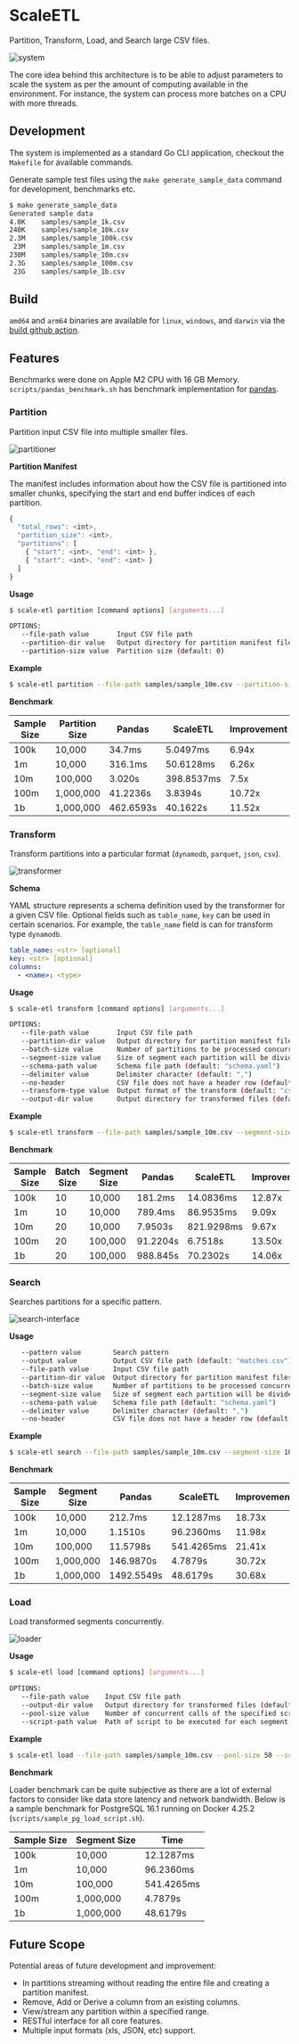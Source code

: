# ScaleETL

Partition, Transform, Load, and Search large CSV files.

![system](docs/diagrams/system.png)

The core idea behind this architecture is to be able to adjust parameters to scale the system as per the amount of computing available in the environment. For instance, the system can process more batches on a CPU with more threads.

## Development

The system is implemented as a standard Go CLI application, checkout the `Makefile` for available commands.

Generate sample test files using the `make generate_sample_data` command for development, benchmarks etc.

```sh
$ make generate_sample_data
Generated sample data
4.0K    samples/sample_1k.csv
240K    samples/sample_10k.csv
2.3M    samples/sample_100k.csv
 23M    samples/sample_1m.csv
230M    samples/sample_10m.csv
2.3G    samples/sample_100m.csv
 23G    samples/sample_1b.csv
```

## Build

`amd64` and `arm64` binaries are available for `linux`, `windows`, and `darwin` via the [build github action](https://github.com/karanpratapsingh/scale-etl/actions/workflows/build.yml).

## Features

Benchmarks were done on Apple M2 CPU with 16 GB Memory. `scripts/pandas_benchmark.sh` has benchmark implementation for [pandas](https://pandas.pydata.org).

### Partition

Partition input CSV file into multiple smaller files.

![partitioner](docs/diagrams/partitioner.png)

**Partition Manifest**

The manifest includes information about how the CSV file is partitioned into smaller chunks, specifying the start and end buffer indices of each partition.

```js
{
  "total_rows": <int>,
  "partition_size": <int>,
  "partitions": [
    { "start": <int>, "end": <int> },
    { "start": <int>, "end": <int> }
  ]
}
```

**Usage**

```sh
$ scale-etl partition [command options] [arguments...]

OPTIONS:
   --file-path value       Input CSV file path
   --partition-dir value   Output directory for partition manifest files (default: "partitions")
   --partition-size value  Partition size (default: 0)
```

**Example**

```sh
$ scale-etl partition --file-path samples/sample_10m.csv --partition-size 100000
```

**Benchmark**

| Sample Size | Partition Size | Pandas    | ScaleETL   | Improvement |
| ----------- | -------------- | --------- | ---------- | ----------- |
| 100k        | 10,000         | 34.7ms    | 5.0497ms   | 6.94x       |
| 1m          | 10,000         | 316.1ms   | 50.6128ms  | 6.26x       |
| 10m         | 100,000        | 3.020s    | 398.8537ms | 7.5x        |
| 100m        | 1,000,000      | 41.2236s  | 3.8394s    | 10.72x      |
| 1b          | 1,000,000      | 462.6593s | 40.1622s   | 11.52x      |

### Transform

Transform partitions into a particular format (`dynamodb`, `parquet`, `json`, `csv`).

![transformer](docs/diagrams/transformer.png)

**Schema**

YAML structure represents a schema definition used by the transformer for a given CSV file. Optional fields such as `table_name`, `key` can be used in certain scenarios. For example, the `table_name` field is can for transform type `dynamodb`.

```yaml
table_name: <str> [optional]
key: <str> [optional]
columns:
  - <name>: <type>
```

**Usage**

```sh
$ scale-etl transform [command options] [arguments...]

OPTIONS:
   --file-path value       Input CSV file path
   --partition-dir value   Output directory for partition manifest files (default: "partitions")
   --batch-size value      Number of partitions to be processed concurrently (default: 5)
   --segment-size value    Size of segment each partition will be divided into (default: 0)
   --schema-path value     Schema file path (default: "schema.yaml")
   --delimiter value       Delimiter character (default: ",")
   --no-header             CSV file does not have a header row (default: false)
   --transform-type value  Output format of the transform (default: "csv")
   --output-dir value      Output directory for transformed files (default: "output")
```

**Example**

```sh
$ scale-etl transform --file-path samples/sample_10m.csv --segment-size 10000
```

**Benchmark**

| Sample Size | Batch Size | Segment Size | Pandas   | ScaleETL   | Improvement |
| ----------- | ---------- | ------------ | -------- | ---------- | ----------- |
| 100k        | 10         | 10,000       | 181.2ms  | 14.0836ms  | 12.87x      |
| 1m          | 10         | 10,000       | 789.4ms  | 86.9535ms  | 9.09x       |
| 10m         | 20         | 10,000       | 7.9503s  | 821.9298ms | 9.67x       |
| 100m        | 20         | 100,000      | 91.2204s | 6.7518s    | 13.50x      |
| 1b          | 20         | 100,000      | 988.845s | 70.2302s   | 14.06x      |

### Search

Searches partitions for a specific pattern.

![search-interface](docs/diagrams/search-interface.png)

**Usage**

```sh
   --pattern value        Search pattern
   --output value         Output CSV file path (default: "matches.csv")
   --file-path value      Input CSV file path
   --partition-dir value  Output directory for partition manifest files (default: "partitions")
   --batch-size value     Number of partitions to be processed concurrently (default: 5)
   --segment-size value   Size of segment each partition will be divided into (default: 0)
   --schema-path value    Schema file path (default: "schema.yaml")
   --delimiter value      Delimiter character (default: ",")
   --no-header            CSV file does not have a header row (default: false)
```

**Example**

```sh
$ scale-etl search --file-path samples/sample_10m.csv --segment-size 10000 --pattern abc
```

**Benchmark**

| Sample Size | Segment Size | Pandas     | ScaleETL   | Improvement |
| ----------- | ------------ | ---------- | ---------- | ----------- |
| 100k        | 10,000       | 212.7ms    | 12.1287ms  | 18.73x      |
| 1m          | 10,000       | 1.1510s    | 96.2360ms  | 11.98x      |
| 10m         | 100,000      | 11.5798s   | 541.4265ms | 21.41x      |
| 100m        | 1,000,000    | 146.9870s  | 4.7879s    | 30.72x      |
| 1b          | 1,000,000    | 1492.5549s | 48.6179s   | 30.68x      |

### Load

Load transformed segments concurrently.

![loader](docs/diagrams/loader.png)

**Usage**

```sh
$ scale-etl load [command options] [arguments...]

OPTIONS:
   --file-path value    Input CSV file path
   --output-dir value   Output directory for transformed files (default: "output")
   --pool-size value    Number of concurrent calls of the specified script (default: 0)
   --script-path value  Path of script to be executed for each segment
```

**Example**

```sh
$ scale-etl load --file-path samples/sample_10m.csv --pool-size 50 --script-path ./scripts/sample_load_script.sh
```

**Benchmark**

Loader benchmark can be quite subjective as there are a lot of external factors to consider like data store latency and network bandwidth. Below is a sample benchmark for PostgreSQL 16.1 running on Docker 4.25.2 (`scripts/sample_pg_load_script.sh`).

| Sample Size | Segment Size | Time       |
| ----------- | ------------ | ---------- |
| 100k        | 10,000       | 12.1287ms  |
| 1m          | 10,000       | 96.2360ms  |
| 10m         | 100,000      | 541.4265ms |
| 100m        | 1,000,000    | 4.7879s    |
| 1b          | 1,000,000    | 48.6179s   |

## Future Scope

Potential areas of future development and improvement:

- In partitions streaming without reading the entire file and creating a partition manifest.
- Remove, Add or Derive a column from an existing columns.
- View/stream any partition within a specified range.
- RESTful interface for all core features.
- Multiple input formats (xls, JSON, etc) support.
